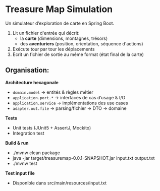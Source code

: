 # Treasure Map Simulation

Un simulateur d’exploration de carte en Spring Boot.

1. Lit un fichier d'entrée qui décrit:
    - la **carte** (dimensions, montagnes, trésors)
    - des **aventuriers** (position, orientation, séquence d'actions)
2. Exécute tour par tour les déplacements
3. Ecrit un fichier de sortie  au même format (état final de la carte)


## Organisation:

**Architecture hexagonale**
- `domain.model` → entités & règles métier
- `application.port.*` → interfaces de cas d’usage & I/O
- `application.service` → implémentations des use cases
- `adapter.out.file` → parsing/fichier → DTO → domaine

**Tests**
- Unit tests (JUnit5 + AssertJ, Mockito)
- Integration test

**Build & run**
- ./mvnw clean package
- java -jar target/treasuremap-0.0.1-SNAPSHOT.jar input.txt output.txt
- ./mvnw test

**Test input file**
- Disponible dans src/main/resources/input.txt